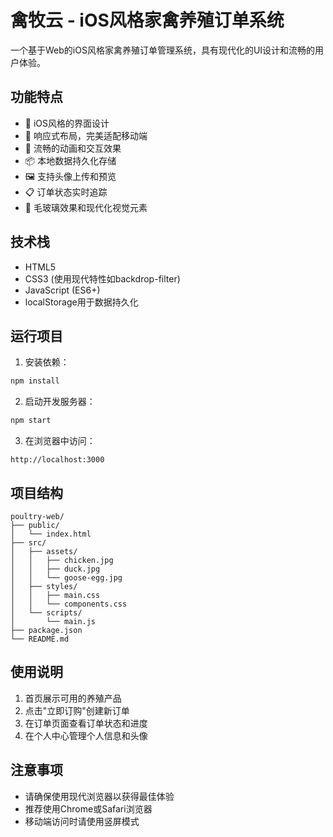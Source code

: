 # 禽牧云 - iOS风格家禽养殖订单系统

一个基于Web的iOS风格家禽养殖订单管理系统，具有现代化的UI设计和流畅的用户体验。

## 功能特点

- 📱 iOS风格的界面设计
- 🎯 响应式布局，完美适配移动端
- 💫 流畅的动画和交互效果
- 📦 本地数据持久化存储
- 🖼️ 支持头像上传和预览
- 📋 订单状态实时追踪
- 🎨 毛玻璃效果和现代化视觉元素

## 技术栈

- HTML5
- CSS3 (使用现代特性如backdrop-filter)
- JavaScript (ES6+)
- localStorage用于数据持久化

## 运行项目

1. 安装依赖：
```bash
npm install
```

2. 启动开发服务器：
```bash
npm start
```

3. 在浏览器中访问：
```
http://localhost:3000
```

## 项目结构

```
poultry-web/
├── public/
│   └── index.html
├── src/
│   ├── assets/
│   │   ├── chicken.jpg
│   │   ├── duck.jpg
│   │   └── goose-egg.jpg
│   ├── styles/
│   │   ├── main.css
│   │   └── components.css
│   └── scripts/
│       └── main.js
├── package.json
└── README.md
```

## 使用说明

1. 首页展示可用的养殖产品
2. 点击"立即订购"创建新订单
3. 在订单页面查看订单状态和进度
4. 在个人中心管理个人信息和头像

## 注意事项

- 请确保使用现代浏览器以获得最佳体验
- 推荐使用Chrome或Safari浏览器
- 移动端访问时请使用竖屏模式
